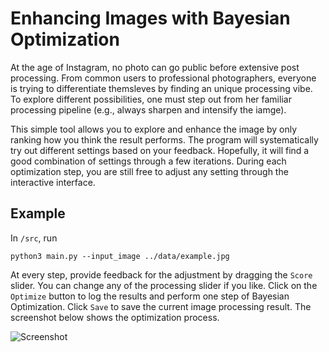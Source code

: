 # Enhancing Images with Bayesian Optimization

At the age of Instagram, no photo can go public before extensive post processing. From common users to professional photographers, everyone is trying to differentiate themsleves by finding an unique processing vibe. To explore different possibilities, one must step out from her familiar processing pipeline (e.g., always sharpen and intensify the iamge).

This simple tool allows you to explore and enhance the image by only ranking how you think the result performs. The program will systematically try out different settings based on your feedback. Hopefully, it will find a good combination of settings through a few iterations. During each optimization step, you are still free to adjust any setting through the interactive interface.

## Example

In `/src`, run
```
python3 main.py --input_image ../data/example.jpg
```

At every step, provide feedback for the adjustment by dragging the `Score` slider. You can change any of the processing slider if you like. Click on the `Optimize` button to log the results and perform one step of Bayesian Optimization. Click `Save` to save the current image processing result. The screenshot below shows the optimization process.

![Screenshot](https://github.com/hongzimao/bo_image/blob/master/data/example_screenshot.png)
